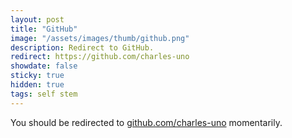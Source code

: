 ```yaml
---
layout: post
title: "GitHub"
image: "/assets/images/thumb/github.png"
description: Redirect to GitHub.
redirect: https://github.com/charles-uno
showdate: false
sticky: true
hidden: true
tags: self stem
---
```


You should be redirected to [github.com/charles-uno](https://github.com/charles-uno) momentarily.
